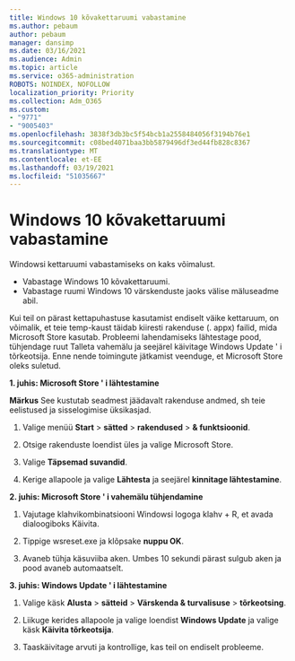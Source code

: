 ```yaml
---
title: Windows 10 kõvakettaruumi vabastamine
ms.author: pebaum
author: pebaum
manager: dansimp
ms.date: 03/16/2021
ms.audience: Admin
ms.topic: article
ms.service: o365-administration
ROBOTS: NOINDEX, NOFOLLOW
localization_priority: Priority
ms.collection: Adm_O365
ms.custom:
- "9771"
- "9005403"
ms.openlocfilehash: 3838f3db3bc5f54bcb1a2558484056f3194b76e1
ms.sourcegitcommit: c08bed4071baa3bb5879496df3ed44fb828c8367
ms.translationtype: MT
ms.contentlocale: et-EE
ms.lasthandoff: 03/19/2021
ms.locfileid: "51035667"
---
```

# <a name="free-up-drive-space-in-windows-10"></a>Windows 10 kõvakettaruumi vabastamine

Windowsi kettaruumi vabastamiseks on kaks võimalust.

- Vabastage Windows 10 kõvakettaruumi.
- Vabastage ruumi Windows 10 värskenduste jaoks välise mäluseadme abil.

Kui teil on pärast kettapuhastuse kasutamist endiselt väike kettaruum, on võimalik, et teie temp-kaust täidab kiiresti rakenduse (. appx) failid, mida Microsoft Store kasutab. Probleemi lahendamiseks lähtestage pood, tühjendage ruut Talleta vahemälu ja seejärel käivitage Windows Update ' i tõrkeotsija. Enne nende toimingute jätkamist veenduge, et Microsoft Store oleks suletud.

**1. juhis: Microsoft Store ' i lähtestamine**

**Märkus** See kustutab seadmest jäädavalt rakenduse andmed, sh teie eelistused ja sisselogimise üksikasjad.

1. Valige menüü **Start**  >  **sätted**  >  **rakendused**  >  **& funktsioonid**.

1. Otsige rakenduste loendist üles ja valige Microsoft Store.

1. Valige **Täpsemad suvandid**.

1. Kerige allapoole ja valige **Lähtesta** ja seejärel **kinnitage lähtestamine**.

**2. juhis: Microsoft Store ' i vahemälu tühjendamine**

1. Vajutage klahvikombinatsiooni Windowsi logoga klahv + R, et avada dialoogiboks Käivita.

1. Tippige wsreset.exe ja klõpsake **nuppu OK**.

1. Avaneb tühja käsuviiba aken. Umbes 10 sekundi pärast sulgub aken ja pood avaneb automaatselt.

**3. juhis: Windows Update ' i lähtestamine**

1. Valige käsk **Alusta**  >  **sätteid**  >  **Värskenda & turvalisuse**  >  **tõrkeotsing**.

1. Liikuge kerides allapoole ja valige loendist **Windows Update** ja valige käsk **Käivita tõrkeotsija**.

1. Taaskäivitage arvuti ja kontrollige, kas teil on endiselt probleeme.

